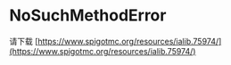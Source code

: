 # NoSuchMethodError

请下载 [https://www.spigotmc.org/resources/ialib.75974/](https://www.spigotmc.org/resources/ialib.75974/)

